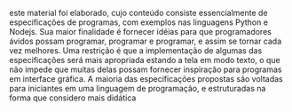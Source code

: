  este material foi elaborado, cujo conteúdo consiste essencialmente de especificações de programas, com exemplos nas linguagens Python e Nodejs. Sua maior finalidade é fornecer
idéias para que programadores ávidos possam programar, programar e programar, e assim se tornar cada vez melhores. Uma restrição é que a implementação de algumas das especificações será mais apropriada estando a tela
em modo texto, o que não impede que muitas delas possam fornecer inspiração para programas em interface gráfica. A maioria das especificações propostas são voltadas para iniciantes em uma linguagem de programação, e
estruturadas na forma que considero mais didática